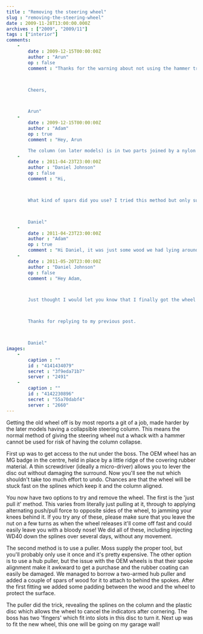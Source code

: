 ```yaml
---
title : "Removing the steering wheel"
slug : "removing-the-steering-wheel"
date : 2009-11-28T13:00:00.000Z
archives : ["2009", "2009/11"]
tags : ["interior"]
comments:
    -
        date : 2009-12-15T00:00:00Z
        author : "Arun"
        op : false
        comment : "Thanks for the warning about not using the hammer trick, but what do you mean by collapsible column? Wouldn't using a hub puller put the similar pressure on the column?



        Cheers,



        Arun"
    -
        date : 2009-12-15T00:00:00Z
        author : "Adam"
        op : true
        comment : "Hey, Arun

        The column (on later models) is in two parts joined by a nylon peg which shears in the event of an impact to save the driver. A hub puller or gradual force by pulling with your hands is much less of a forceful impact than whacking it with a hammer and won't shear the inserts."
    -
        date : 2011-04-23T23:00:00Z
        author : "Daniel Johnson"
        op : false
        comment : "Hi,



        What kind of spars did you use? I tried this method but only succeeded in breaking the wood!



        Daniel"
    -
        date : 2011-04-23T23:00:00Z
        author : "Adam"
        op : true
        comment : "Hi Daniel, it was just some wood we had lying around the garage (I guess it was plywood). I can only suggest more WD40 and rocking the wheel to ease the solution down the splines. When it comes off you will wonder how such short length of splines can hold onto the wheel so well!"
    -
        date : 2011-05-20T23:00:00Z
        author : "Daniel Johnson"
        op : false
        comment : "Hey Adam,



        Just thought I would let you know that I finally got the wheel off.  Ended up buying a length of 1mm gauge box section steel.  Combination of that plus a bit of tapping seemed to do the trick.



        Thanks for replying to my previous post.



        Daniel"
images:
    -
        caption : ""
        id : "4141434079"
        secret : "3f9eda71b7"
        server : "2491"
    -
        caption : ""
        id : "4142230896"
        secret : "55a70dabf4"
        server : "2660"
---
```


Getting the old wheel off is by most reports a git of a job, made harder by the later models having a collapsible steering column. This means the normal method of giving the steering wheel nut a whack with a hammer cannot be used for risk of having the column collapse.

First up was to get access to the nut under the boss. The OEM wheel has an MG badge in the centre, held in place by a little ridge of the covering rubber material. A thin screwdriver (ideally a micro-driver) allows you to lever the disc out without damaging the surround. Now you'll see the nut which shouldn't take too much effort to undo. Chances are that the wheel will be stuck fast on the splines which keep it and the column aligned.

You now have two options to try and remove the wheel. The first is the 'just pull it' method. This varies from literally just pulling at it, through to applying alternating push/pull force to opposite sides of the wheel, to jamming your knees behind it. If you try any of these, please make sure that you leave the nut on a few turns as when the wheel releases it'll come off fast and could easily leave you with a bloody nose! We did all of these, including injecting WD40 down the splines over several days, without any movement.

The second method is to use a puller. Moss supply the proper tool, but you'll probably only use it once and it's pretty expensive. The other option is to use a hub puller, but the issue with the OEM wheels is that their spoke alignment make it awkward to get a purchase and the rubber coating can easily be damaged. We managed to borrow a two-armed hub puller and added a couple of spars of wood for it to attach to behind the spokes. After the first fitting we added some padding between the wood and the wheel to protect the surface.

The puller did the trick, revealing the splines on the column and the plastic disc which allows the wheel to cancel the indicators after cornering. The boss has two 'fingers' which fit into slots in this disc to turn it. Next up was to fit the new wheel, this one will be going on my garage wall!
